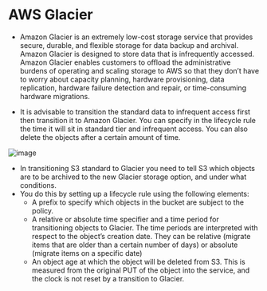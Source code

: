 # AWS Glacier

-  Amazon Glacier is an extremely low-cost storage service that provides secure, durable, and flexible storage for data backup and archival. Amazon Glacier is designed to store data that is infrequently accessed. Amazon Glacier enables customers to offload the administrative burdens of operating and scaling storage to AWS so that they don’t have to worry about capacity planning, hardware provisioning, data replication, hardware failure detection and repair, or time-consuming hardware migrations.

- It is advisable to transition the standard data to infrequent access first then transition it to Amazon Glacier. You can specify in the lifecycle rule the time it will sit in standard tier and infrequent access. You can also delete the objects after a certain amount of time.


![image](https://user-images.githubusercontent.com/5827617/71541108-0f32a800-2997-11ea-88e0-d4d402cefde0.png)




- In transitioning S3 standard to Glacier you need to tell S3 which objects are to be archived to the new Glacier storage option, and under what conditions. 
- You do this by setting up a lifecycle rule using the following elements:
   - A prefix to specify which objects in the bucket are subject to the policy.
   - A relative or absolute time specifier and a time period for transitioning objects to Glacier. The time periods are interpreted with respect to the object’s creation date. They can be relative (migrate items that are older than a certain number of days) or absolute (migrate items on a specific date)
   - An object age at which the object will be deleted from S3. This is measured from the original PUT of the object into the service, and the clock is not reset by a transition to Glacier.
